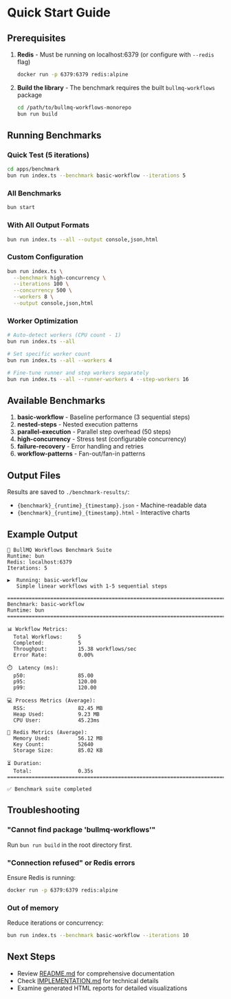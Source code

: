 # Quick Start Guide

## Prerequisites

1. **Redis** - Must be running on localhost:6379 (or configure with `--redis` flag)

   ```bash
   docker run -p 6379:6379 redis:alpine
   ```

2. **Build the library** - The benchmark requires the built `bullmq-workflows` package
   ```bash
   cd /path/to/bullmq-workflows-monorepo
   bun run build
   ```

## Running Benchmarks

### Quick Test (5 iterations)

```bash
cd apps/benchmark
bun run index.ts --benchmark basic-workflow --iterations 5
```

### All Benchmarks

```bash
bun start
```

### With All Output Formats

```bash
bun run index.ts --all --output console,json,html
```

### Custom Configuration

```bash
bun run index.ts \
  --benchmark high-concurrency \
  --iterations 100 \
  --concurrency 500 \
  --workers 8 \
  --output console,json,html
```

### Worker Optimization

```bash
# Auto-detect workers (CPU count - 1)
bun run index.ts --all

# Set specific worker count
bun run index.ts --all --workers 4

# Fine-tune runner and step workers separately
bun run index.ts --all --runner-workers 4 --step-workers 16
```

## Available Benchmarks

1. **basic-workflow** - Baseline performance (3 sequential steps)
2. **nested-steps** - Nested execution patterns
3. **parallel-execution** - Parallel step overhead (50 steps)
4. **high-concurrency** - Stress test (configurable concurrency)
5. **failure-recovery** - Error handling and retries
6. **workflow-patterns** - Fan-out/fan-in patterns

## Output Files

Results are saved to `./benchmark-results/`:

- `{benchmark}_{runtime}_{timestamp}.json` - Machine-readable data
- `{benchmark}_{runtime}_{timestamp}.html` - Interactive charts

## Example Output

```
🚀 BullMQ Workflows Benchmark Suite
Runtime: bun
Redis: localhost:6379
Iterations: 5

▶️  Running: basic-workflow
   Simple linear workflows with 1-5 sequential steps

================================================================================
Benchmark: basic-workflow
Runtime: bun
================================================================================

📊 Workflow Metrics:
  Total Workflows:     5
  Completed:           5
  Throughput:          15.38 workflows/sec
  Error Rate:          0.00%

⏱️  Latency (ms):
  p50:                 85.00
  p95:                 120.00
  p99:                 120.00

💻 Process Metrics (Average):
  RSS:                 82.45 MB
  Heap Used:           9.23 MB
  CPU User:            45.23ms

🔴 Redis Metrics (Average):
  Memory Used:         56.12 MB
  Key Count:           52640
  Storage Size:        85.02 KB

⏳ Duration:
  Total:               0.35s
================================================================================

✅ Benchmark suite completed
```

## Troubleshooting

### "Cannot find package 'bullmq-workflows'"

Run `bun run build` in the root directory first.

### "Connection refused" or Redis errors

Ensure Redis is running:

```bash
docker run -p 6379:6379 redis:alpine
```

### Out of memory

Reduce iterations or concurrency:

```bash
bun run index.ts --benchmark basic-workflow --iterations 10
```

## Next Steps

- Review [README.md](./README.md) for comprehensive documentation
- Check [IMPLEMENTATION.md](./IMPLEMENTATION.md) for technical details
- Examine generated HTML reports for detailed visualizations
